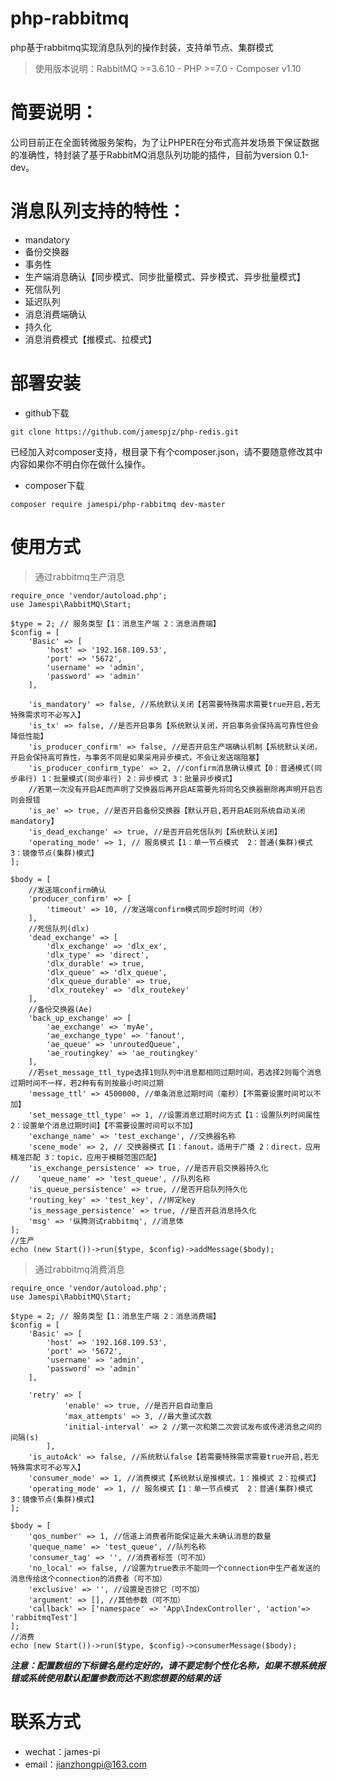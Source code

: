 # php-rabbitmq
php基于rabbitmq实现消息队列的操作封装，支持单节点、集群模式
>使用版本说明：RabbitMQ >=3.6.10 - PHP >=7.0 - Composer v1.10

# 简要说明：
公司目前正在全面转微服务架构，为了让PHPER在分布式高并发场景下保证数据的准确性，特封装了基于RabbitMQ消息队列功能的插件，目前为version 0.1-dev。

# 消息队列支持的特性：
* mandatory
* 备份交换器
* 事务性
* 生产端消息确认【同步模式、同步批量模式、异步模式、异步批量模式】
* 死信队列
* 延迟队列
* 消息消费端确认
* 持久化
* 消息消费模式【推模式、拉模式】

# 部署安装
* github下载
```
git clone https://github.com/jamespjz/php-redis.git
```
已经加入对composer支持，根目录下有个composer.json，请不要随意修改其中内容如果你不明白你在做什么操作。
* composer下载
```
composer require jamespi/php-rabbitmq dev-master
```

# 使用方式
> 通过rabbitmq生产消息
```
require_once 'vendor/autoload.php';
use Jamespi\RabbitMQ\Start;

$type = 2; // 服务类型【1：消息生产端 2：消息消费端】
$config = [
    'Basic' => [
        'host' => '192.168.109.53',
        'port' => '5672',
        'username' => 'admin',
        'password' => 'admin'
    ],
    
    'is_mandatory' => false, //系统默认关闭【若需要特殊需求需要true开启,若无特殊需求可不必写入】
    'is_tx' => false, //是否开启事务【系统默认关闭，开启事务会保持高可靠性但会降低性能】
    'is_producer_confirm' => false, //是否开启生产端确认机制【系统默认关闭，开启会保持高可靠性，与事务不同是如果采用异步模式，不会让发送端阻塞】
    'is_producer_confirm_type' => 2, //confirm消息确认模式【0：普通模式(同步串行) 1：批量模式(同步串行) 2：异步模式 3：批量异步模式】
    //若第一次没有开启AE而声明了交换器后再开启AE需要先将同名交换器删除再声明开启否则会报错
    'is_ae' => true, //是否开启备份交换器【默认开启,若开启AE则系统自动关闭mandatory】
    'is_dead_exchange' => true, //是否开启死信队列【系统默认关闭】
    'operating_mode' => 1, // 服务模式【1：单一节点模式  2：普通(集群)模式  3：镜像节点(集群)模式】
];

$body = [
    //发送端confirm确认
    'producer_confirm' => [
        'timeout' => 10, //发送端confirm模式同步超时时间（秒）
    ],
    //死信队列(dlx)
    'dead_exchange' => [
        'dlx_exchange' => 'dlx_ex',
        'dlx_type' => 'direct',
        'dlx_durable' => true,
        'dlx_queue' => 'dlx_queue',
        'dlx_queue_durable' => true,
        'dlx_routekey' => 'dlx_routekey'
    ],
    //备份交换器(Ae)
    'back_up_exchange' => [
        'ae_exchange' => 'myAe',
        'ae_exchange_type' => 'fanout',
        'ae_queue' => 'unroutedQueue',
        'ae_routingkey' => 'ae_routingkey'
    ],
    //若set_message_ttl_type选择1则队列中消息都相同过期时间，若选择2则每个消息过期时间不一样，若2种有有则按最小时间过期
    'message_ttl' => 4500000, //单条消息过期时间（毫秒）【不需要设置时间可以不加】
    'set_message_ttl_type' => 1, //设置消息过期时间方式【1：设置队列时间属性 2：设置单个消息过期时间】【不需要设置时间可以不加】
    'exchange_name' => 'test_exchange', //交换器名称
    'scene_mode' => 2, // 交换器模式【1：fanout，适用于广播 2：direct，应用精准匹配 3：topic，应用于模糊范围匹配】
    'is_exchange_persistence' => true, //是否开启交换器持久化
//    'queue_name' => 'test_queue', //队列名称
    'is_queue_persistence' => true, //是否开启队列持久化
    'routing_key' => 'test_key', //绑定key
    'is_message_persistence' => true, //是否开启消息持久化
    'msg' => '纵腾测试rabbitmq', //消息体
];
//生产
echo (new Start())->run($type, $config)->addMessage($body);
```
> 通过rabbitmq消费消息
```
require_once 'vendor/autoload.php';
use Jamespi\RabbitMQ\Start;

$type = 2; // 服务类型【1：消息生产端 2：消息消费端】
$config = [
    'Basic' => [
        'host' => '192.168.109.53',
        'port' => '5672',
        'username' => 'admin',
        'password' => 'admin'
    ],

    'retry' => [
            'enable' => true, //是否开启自动重启
            'max_attempts' => 3, //最大重试次数
            'initial-interval' => 2 //第一次和第二次尝试发布或传递消息之间的间隔(s)
        ],
    'is_autoAck' => false, //系统默认false【若需要特殊需求需要true开启,若无特殊需求可不必写入】
    'consumer_mode' => 1, //消费模式【系统默认是推模式，1：推模式 2：拉模式】
    'operating_mode' => 1, // 服务模式【1：单一节点模式  2：普通(集群)模式  3：镜像节点(集群)模式】
];

$body = [
    'qos_number' => 1, //信道上消费者所能保证最大未确认消息的数量
    'queque_name' => 'test_queue', //队列名称
    'consumer_tag' => '', //消费者标签（可不加）
    'no_local' => false, //设置为true表示不能同一个connection中生产者发送的消息传给这个connection的消费者（可不加）
    'exclusive' => '', //设置是否排它（可不加）
    'argument' => [], //其他参数（可不加）
    'callback' => ['namespace' => 'App\IndexController', 'action'=> 'rabbitmqTest']
];
//消费
echo (new Start())->run($type, $config)->consumerMessage($body);
```

***注意：配置数组的下标键名是约定好的，请不要定制个性化名称，如果不想系统报错或系统使用默认配置参数而达不到您想要的结果的话***

# 联系方式
* wechat：james-pi
* email：jianzhongpi@163.com